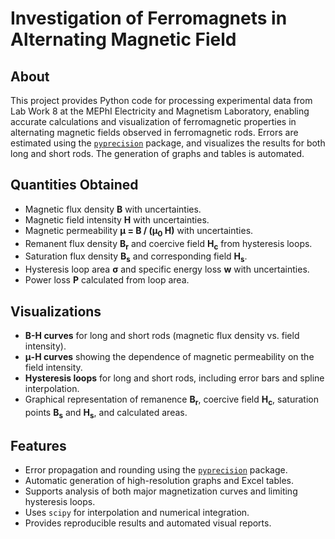 # Investigation of Ferromagnets in Alternating Magnetic Field

## About
This project provides Python code for processing experimental data from Lab Work 8 at the MEPhI Electricity and Magnetism Laboratory, enabling accurate calculations and visualization of ferromagnetic properties in alternating magnetic fields observed in ferromagnetic rods. Errors are estimated using the [`pyprecision`](https://github.com/gopyc-code/pyprecision) package, and visualizes the results for both long and short rods. The generation of graphs and tables is automated.

## Quantities Obtained
- Magnetic flux density <b>B</b> with uncertainties.
- Magnetic field intensity <b>H</b> with uncertainties.
- Magnetic permeability <b>μ = B / (μ<sub>0</sub> H)</b> with uncertainties.
- Remanent flux density <b>B<sub>r</sub></b> and coercive field <b>H<sub>c</sub></b> from hysteresis loops.
- Saturation flux density <b>B<sub>s</sub></b> and corresponding field <b>H<sub>s</sub></b>.
- Hysteresis loop area <b>σ</b> and specific energy loss <b>w</b> with uncertainties.
- Power loss <b>P</b> calculated from loop area.

## Visualizations
- **B-H curves** for long and short rods (magnetic flux density vs. field intensity).
- **μ-H curves** showing the dependence of magnetic permeability on the field intensity.
- **Hysteresis loops** for long and short rods, including error bars and spline interpolation.
- Graphical representation of remanence <b>B<sub>r</sub></b>, coercive field <b>H<sub>c</sub></b>, saturation points <b>B<sub>s</sub></b> and <b>H<sub>s</sub></b>, and calculated areas.

## Features
- Error propagation and rounding using the [`pyprecision`](https://github.com/gopyc-code/pyprecision) package.
- Automatic generation of high-resolution graphs and Excel tables.
- Supports analysis of both major magnetization curves and limiting hysteresis loops.
- Uses `scipy` for interpolation and numerical integration.
- Provides reproducible results and automated visual reports.
